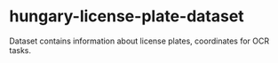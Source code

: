 # hungary-license-plate-dataset
Dataset contains information about license plates, coordinates for OCR tasks.
